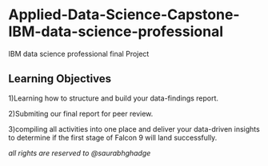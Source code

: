 # Applied-Data-Science-Capstone-IBM-data-science-professional
IBM data science professional final Project  
## Learning Objectives  
1)Learning how to structure and build your data-findings report.  

2)Submiting our final report for peer review.  

3)compiling all activities into one place and deliver your data-driven insights to determine if the first stage of Falcon 9 will land successfully.  


*all rights are reserved to @saurabhghadge*
